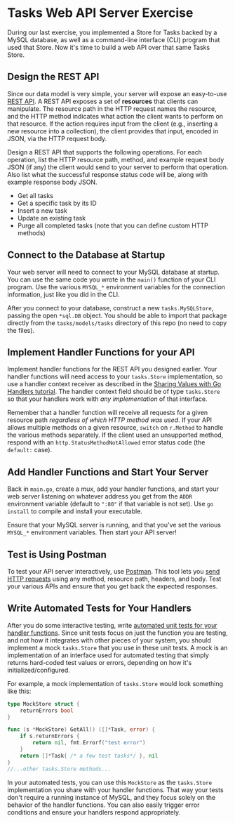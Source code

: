 # Tasks Web API Server Exercise

During our last exercise, you implemented a Store for Tasks backed by a MySQL database, as well as a command-line interface (CLI) program that used that Store. Now it's time to build a web API over that same Tasks Store.

## Design the REST API

Since our data model is very simple, your server will expose an easy-to-use [REST API](https://drstearns.github.io/tutorials/rest/). A REST API exposes a set of **resources** that clients can manipulate. The resource path in the HTTP request names the resource, and the HTTP method indicates what action the client wants to perform on that resource. If the action requires input from the client (e.g., inserting a new resource into a collection), the client provides that input, encoded in JSON, via the HTTP request body.

Design a REST API that supports the following operations. For each operation, list the HTTP resource path, method, and example request body JSON (if any) the client would send to your server to perform that operation. Also list what the successful response status code will be, along with example response body JSON.

- Get all tasks
- Get a specific task by its ID
- Insert a new task
- Update an existing task
- Purge all completed tasks (note that you can define custom HTTP methods)

## Connect to the Database at Startup

Your web server will need to connect to your MySQL database at startup. You can use the same code you wrote in the `main()` function of your CLI program. Use the various `MYSQL_*` environment variables for the connection information, just like you did in the CLI.

After you connect to your database, construct a new `tasks.MySQLStore`, passing the open `*sql.DB` object. You should be able to import that package directly from the `tasks/models/tasks` directory of this repo (no need to copy the files).

## Implement Handler Functions for your API

Implement handler functions for the REST API you designed earlier. Your handler functions will need access to your `tasks.Store` implementation, so use a handler context receiver as described in the [Sharing Values with Go Handlers tutorial](https://drstearns.github.io/tutorials/gohandlerctx/#secreceivers). The handler context field should be of type `tasks.Store` so that your handlers work with _any implementation_ of that interface.

Remember that a handler function will receive all requests for a given resource path _regardless of which HTTP method was used_. If your API allows multiple methods on a given resource, `switch` on `r.Method` to handle the various methods separately. If the client used an unsupported method, respond with an `http.StatusMethodNotAllowed` error status code (the `default:` case).

## Add Handler Functions and Start Your Server

Back in `main.go`, create a mux, add your handler functions, and start your web server listening on whatever address you get from the `ADDR` environment variable (default to `":80"` if that variable is not set). Use `go install` to compile and install your executable.

Ensure that your MySQL server is running, and that you've set the various `MYSQL_*` environment variables. Then start your API server!

## Test is Using Postman

To test your API server interactively, use [Postman](https://www.getpostman.com/). This tool lets you [send HTTP requests](https://www.getpostman.com/docs/v6/postman/sending_api_requests/requests) using any method, resource path, headers, and body. Test your various APIs and ensure that you get back the expected responses.

## Write Automated Tests for Your Handlers

After you do some interactive testing, write [automated unit tests for your handler functions](http://blog.questionable.services/article/testing-http-handlers-go/). Since unit tests focus on just the function you are testing, and not how it integrates with other pieces of your system, you should implement a mock `tasks.Store` that you use in these unit tests. A mock is an implementation of an interface used for automated testing that simply returns hard-coded test values or errors, depending on how it's initialized/configured. 

For example, a mock implementation of `tasks.Store` would look something like this:

```go
type MockStore struct {
    returnErrors bool
}

func (s *MockStore) GetAll() ([]*Task, error) {
    if s.returnErrors {
        return nil, fmt.Errorf("test error")
    }
    return []*Task{ /* a few test tasks*/ }, nil
}
//...other tasks.Store methods...
```

In your automated tests, you can use this `MockStore` as the `tasks.Store` implementation you share with your handler functions. That way your tests don't require a running instance of MySQL, and they focus solely on the behavior of the handler functions. You can also easily trigger error conditions and ensure your handlers respond appropriately.
